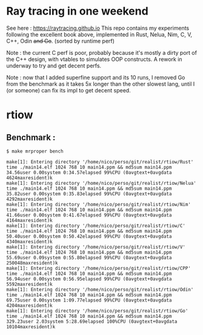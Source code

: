 # Ray tracing in one weekend
See here : https://raytracing.github.io
This repo contains my experiments following the excellent book above,
implemented in Rust, Nelua, Nim, C, V, C++, Odin ~~and Go~~. (sorted by runtime perf)

Note : the current C perf is poor, probably because it's mostly a dirty port of the C++ design,
with vtables to simulates OOP constructs. A rework in underway to try and get decent perfs.

Note : now that I added superfine support and its 10 runs, I removed Go from the benchmark as it
takes 5x longer than the other slowest lang, until I (or someone) can fix its impl to get decent speed.

# rtiow
Benchmark :
-------------
`$ make mrproper bench`

```
make[1]: Entering directory '/home/nico/perso/git/realist/rtiow/Rust'
time ./main14.elf 1024 768 10 main14.ppm && md5sum main14.ppm
34.56user 0.00system 0:34.57elapsed 99%CPU (0avgtext+0avgdata 4624maxresident)k
make[1]: Entering directory '/home/nico/perso/git/realist/rtiow/Nelua'
time ./main14.elf 1024 768 10 main14.ppm && md5sum main14.ppm
35.82user 0.00system 0:35.83elapsed 99%CPU (0avgtext+0avgdata 4292maxresident)k
make[1]: Entering directory '/home/nico/perso/git/realist/rtiow/Nim'
time ./main14.elf 1024 768 10 main14.ppm && md5sum main14.ppm
41.66user 0.00system 0:41.67elapsed 99%CPU (0avgtext+0avgdata 4164maxresident)k
make[1]: Entering directory '/home/nico/perso/git/realist/rtiow/C'
time ./main14.elf 1024 768 10 main14.ppm && md5sum main14.ppm
50.40user 0.00system 0:50.42elapsed 99%CPU (0avgtext+0avgdata 4340maxresident)k
make[1]: Entering directory '/home/nico/perso/git/realist/rtiow/V'
time ./main14.elf 1024 768 10 main14.ppm && md5sum main14.ppm
55.69user 0.09system 0:55.80elapsed 99%CPU (0avgtext+0avgdata 250048maxresident)k
make[1]: Entering directory '/home/nico/perso/git/realist/rtiow/CPP'
time ./main14.elf 1024 768 10 main14.ppm && md5sum main14.ppm
56.94user 0.00system 0:56.95elapsed 99%CPU (0avgtext+0avgdata 5592maxresident)k
make[1]: Entering directory '/home/nico/perso/git/realist/rtiow/Odin'
time ./main14.elf 1024 768 10 main14.ppm && md5sum main14.ppm
69.75user 0.00system 1:09.77elapsed 99%CPU (0avgtext+0avgdata 4204maxresident)k
make[1]: Entering directory '/home/nico/perso/git/realist/rtiow/Go'
time ./main14.elf 1024 768 10 main14.ppm && md5sum main14.ppm
329.23user 2.03system 5:28.69elapsed 100%CPU (0avgtext+0avgdata 10104maxresident)k
```
